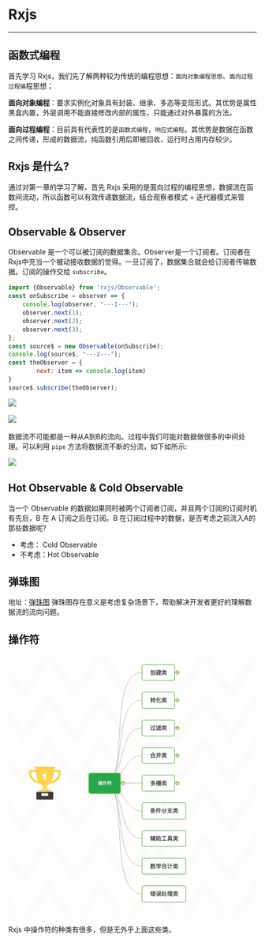 # Rxjs
-------
## 函数式编程
首先学习 Rxjs，我们先了解两种较为传统的编程思想：`面向对象编程思想`、`面向过程过程编`程思想；

**面向对象编程**：要求实例化对象具有封装、继承、多态等变现形式。其优势是属性黑盒内置，外层调用不能直接修改内部的属性，只能通过对外暴露的方法。

**面向过程编程**：目前具有代表性的是`函数式编程`，`响应式编程`。其优势是数据在函数之间传递，形成的数据流，纯函数引用后即被回收，运行时占用内存较少。

## Rxjs 是什么?
通过对第一章的学习了解，首先 Rxjs 采用的是面向过程的编程思想，数据流在函数间流动，所以函数可以有效传递数据流，结合观察者模式 + 迭代器模式来管控。

## Observable & Observer

Observable 是一个可以被订阅的数据集合。Observer是一个订阅者。订阅者在Rxjs中充当一个被动接收数据的觉得。一旦订阅了，数据集合就会给订阅者传输数据。订阅的操作交给 `subscribe`。

``` javascript
import {Observable} from 'rxjs/Observable';
const onSubscribe = observer => {
    console.log(observer, "---1---");
    observer.next(1);
    observer.next(2);
    observer.next(3);
};
const source$ = new Observable(onSubscribe);
console.log(source$, "---2---");
const theObserver = {
        next: item => console.log(item)
} 
source$.subscribe(theObserver);
```
![](https://i.loli.net/2021/05/27/BJRx23Wvi4Cdo8y.jpg)

![](https://i.loli.net/2021/05/27/RNfOV2EJBvgcZ4s.jpg)

数据流不可能都是一种从A到B的流向。过程中我们可能对数据做很多的中间处理。可以利用 `pipe` 方法将数据流不断的分流，如下如所示:

![](https://i.loli.net/2021/05/26/dgWFzZQ7ScTE3xm.jpg)

## Hot Observable & Cold Observable
当一个 Observable 的数据如果同时被两个订阅者订阅，并且两个订阅的订阅时机有先后，B 在 A 订阅之后在订阅。B 在订阅过程中的数据，是否考虑之前流入A的那些数据呢?

- 考虑： Cold Observable
- 不考虑：Hot Observable

## 弹珠图
地址：[弹珠图](https://rxviz.com/)
弹珠图存在意义是考虑复杂场景下，帮助解决开发者更好的理解数据流的流向问题。

## 操作符
![](media/16221950149151/16221961712266.jpg)

Rxjs 中操作符的种类有很多，但是无外乎上面这些类。




